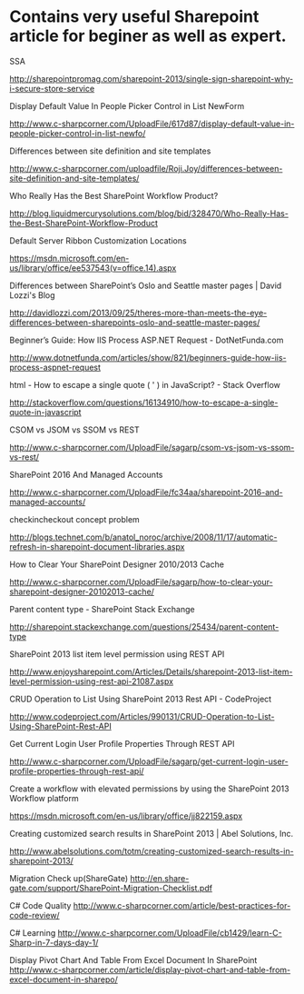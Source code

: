 # Contains very useful Sharepoint article for beginer as well as expert.

SSA

http://sharepointpromag.com/sharepoint-2013/single-sign-sharepoint-why-i-secure-store-service

Display Default Value In People Picker Control in List NewForm

http://www.c-sharpcorner.com/UploadFile/617d87/display-default-value-in-people-picker-control-in-list-newfo/

Differences between site definition and site templates

http://www.c-sharpcorner.com/uploadfile/Roji.Joy/differences-between-site-definition-and-site-templates/

Who Really Has the Best SharePoint Workflow Product?

http://blog.liquidmercurysolutions.com/blog/bid/328470/Who-Really-Has-the-Best-SharePoint-Workflow-Product

Default Server Ribbon Customization Locations

https://msdn.microsoft.com/en-us/library/office/ee537543(v=office.14).aspx

Differences between SharePoint’s Oslo and Seattle master pages | David Lozzi's Blog

http://davidlozzi.com/2013/09/25/theres-more-than-meets-the-eye-differences-between-sharepoints-oslo-and-seattle-master-pages/

Beginner’s Guide: How IIS Process ASP.NET Request - DotNetFunda.com

http://www.dotnetfunda.com/articles/show/821/beginners-guide-how-iis-process-aspnet-request

html - How to escape a single quote ( ' ) in JavaScript? - Stack Overflow

http://stackoverflow.com/questions/16134910/how-to-escape-a-single-quote-in-javascript

CSOM vs JSOM vs SSOM vs REST

http://www.c-sharpcorner.com/UploadFile/sagarp/csom-vs-jsom-vs-ssom-vs-rest/


SharePoint 2016 And Managed Accounts

http://www.c-sharpcorner.com/UploadFile/fc34aa/sharepoint-2016-and-managed-accounts/

checkincheckout concept problem

http://blogs.technet.com/b/anatol_noroc/archive/2008/11/17/automatic-refresh-in-sharepoint-document-libraries.aspx

How to Clear Your SharePoint Designer 2010/2013 Cache

http://www.c-sharpcorner.com/UploadFile/sagarp/how-to-clear-your-sharepoint-designer-20102013-cache/

Parent content type - SharePoint Stack Exchange

http://sharepoint.stackexchange.com/questions/25434/parent-content-type

SharePoint 2013 list item level permission using REST API

http://www.enjoysharepoint.com/Articles/Details/sharepoint-2013-list-item-level-permission-using-rest-api-21087.aspx

CRUD Operation to List Using SharePoint 2013 Rest API - CodeProject

http://www.codeproject.com/Articles/990131/CRUD-Operation-to-List-Using-SharePoint-Rest-API

Get Current Login User Profile Properties Through REST API

http://www.c-sharpcorner.com/UploadFile/sagarp/get-current-login-user-profile-properties-through-rest-api/

Create a workflow with elevated permissions by using the SharePoint 2013 Workflow platform

https://msdn.microsoft.com/en-us/library/office/jj822159.aspx

Creating customized search results in SharePoint 2013 | Abel Solutions, Inc.

http://www.abelsolutions.com/totm/creating-customized-search-results-in-sharepoint-2013/



Migration Check up(ShareGate)
http://en.share-gate.com/support/SharePoint-Migration-Checklist.pdf

C# Code Quality
http://www.c-sharpcorner.com/article/best-practices-for-code-review/

C# Learning
http://www.c-sharpcorner.com/UploadFile/cb1429/learn-C-Sharp-in-7-days-day-1/

Display Pivot Chart And Table From Excel Document In SharePoint
http://www.c-sharpcorner.com/article/display-pivot-chart-and-table-from-excel-document-in-sharepo/
